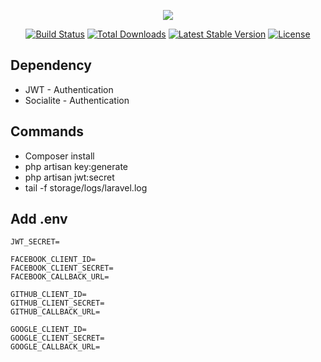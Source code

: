 <p align="center"><img src="https://laravel.com/assets/img/components/logo-laravel.svg"></p>

<p align="center">
<a href="https://travis-ci.org/laravel/framework"><img src="https://travis-ci.org/laravel/framework.svg" alt="Build Status"></a>
<a href="https://packagist.org/packages/laravel/framework"><img src="https://poser.pugx.org/laravel/framework/d/total.svg" alt="Total Downloads"></a>
<a href="https://packagist.org/packages/laravel/framework"><img src="https://poser.pugx.org/laravel/framework/v/stable.svg" alt="Latest Stable Version"></a>
<a href="https://packagist.org/packages/laravel/framework"><img src="https://poser.pugx.org/laravel/framework/license.svg" alt="License"></a>
</p>

## Dependency

- JWT - Authentication
- Socialite - Authentication

## Commands

- Composer install 
- php artisan key:generate
- php artisan jwt:secret
- tail -f storage/logs/laravel.log

## Add .env

    JWT_SECRET=

    FACEBOOK_CLIENT_ID=
    FACEBOOK_CLIENT_SECRET=
    FACEBOOK_CALLBACK_URL=

    GITHUB_CLIENT_ID=
    GITHUB_CLIENT_SECRET=
    GITHUB_CALLBACK_URL=

    GOOGLE_CLIENT_ID=
    GOOGLE_CLIENT_SECRET=
    GOOGLE_CALLBACK_URL=
